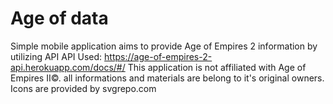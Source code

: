 # Age of data
 Simple mobile application aims to provide Age of Empires 2 information by utilizing API
 API Used: https://age-of-empires-2-api.herokuapp.com/docs/#/ 
 This application is not affiliated with Age of Empires II©. all informations and materials are belong to it's original owners.
 Icons are provided by svgrepo.com
